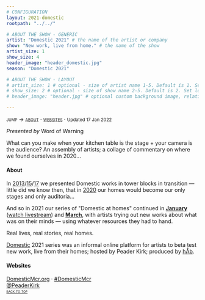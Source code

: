```yaml
---
# CONFIGURATION
layout: 2021-domestic
rootpath: "../../"

# ABOUT THE SHOW - GENERIC
artist: "Domestic 2021" # the name of the artist or company
show: "New work, live from home." # the name of the show
artist_size: 1
show_size: 4
header_image: "header_domestic.jpg"  
season: "Domestic 2021"

# ABOUT THE SHOW - LAYOUT
# artist_size: 1 # optional - size of artist name 1-5. Default is 1. Set longer names to lower values
# show_size: 2 # optional - size of show name 2-5. Default is 2. Set longer names to lower values
# header_image: "header.jpg" # optional custom background image, relative to current page

---
```

<span style='font-variant: small-caps'>jump → [about](/archive/2021-domestic/#about) · [websites](/archive/2021-domestic/#websites)</span> · <small>Updated 17 Jan 2022</small>        
        
*Presented by* Word of Warning         
         
What can you make when your kitchen table is the stage + your camera is the audience? An assembly of artists; a collage of commentary on where we found ourselves in 2020…        
         
#### About         
In [2013](/archive/2013-domestic)/[15](/archive/2015-domestic)/[17](/archive/2017-autumnwinter/pritchard) we presented Domestic works in tower blocks in transition — little did we know then, that in [2020](/archive/2020-domestic) our homes would become our only stages and only auditoria…        
        
And so in 2021 our series of "Domestic at homes" continued in **[January](/archive/2021-domestic/january)** (<a href="http://youtu.be/VsDRVALM2Ao" target="_blank">watch livestream</a>) and **[March](/archive/2021-domestic/march)**, with artists trying out new works about what was on their minds — using whatever resources they had to hand.        
        
Real lives, real stories, real homes.        
        
[Domestic](/hab/domestic) 2021 series was an informal online platform for artists to beta test new work, live from their homes; hosted by Peader Kirk; produced by [hÅb](/hab).        
         
#### Websites         
<a href="http://domesticmcr.org" target="_blank">DomesticMcr.org</a> · <a href="http://twitter.com/hashtag/DomesticMcr" target="_blank">#DomesticMcr</a><br><a href="http://twitter.com/PeaderKirk" target="_blank">@PeaderKirk</a>         
<small><span style='font-variant: small-caps'>[back to top](/archive/2021-domestic)</span></small>        

